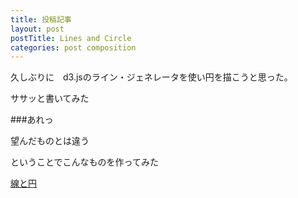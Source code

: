 ```yaml
---
title: 投稿記事
layout: post
postTitle: Lines and Circle
categories: post composition
---
```


久しぶりに　d3.jsのライン・ジェネレータを使い円を描こうと思った。

ササッと書いてみた

###あれっ

望んだものとは違う

ということでこんなものを作ってみた

[線と円]({{domain}}/d3/transition/demos/lines_circle.html)
